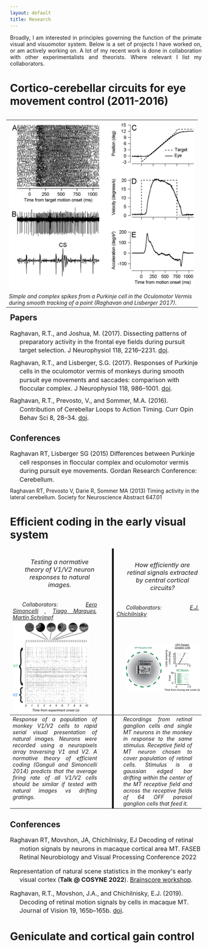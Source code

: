 ```yaml
---
layout: default
title: Research
---
```

<p style='text-align: justify;'> Broadly, I am interested in principles governing the function of the primate visual and visuomotor system. Below is a set of projects I have worked on, or am actively working on. A lot of my recent work is done in collaboration with other experimentalists and theorists. Where relevant I list my collaborators. </p>


#  Cortico-cerebellar circuits for eye movement control (2011-2016)


<table style="float:right; margin-right:10px;">
  <tbody>
    <tr>
      <td><img src="/img/F01.png" alt="Data" /></td>
    </tr>
    <tr>
      <td><em>Simple and complex spikes from a Purkinje cell in the Oculomotor Vermis during smooth tracking of a point (Raghavan and Lisberger 2017).</em></td>
    </tr>
  </tbody>
</table>


## Papers
<span style="display:block; font-size:16px;line-height: 1.4em;padding-left: 25px;text-indent: -25px; margin: auto auto 10px auto"> Raghavan, R.T., and Joshua, M. (2017). Dissecting patterns of preparatory activity in the frontal eye fields during pursuit target selection. J Neurophysiol 118, 2216–2231. [doi](https://doi.org/10.1152/jn.00317.2017). </span>
<span style="display:block; font-size:16px;line-height: 1.4em;padding-left: 25px;text-indent: -25px; margin: auto auto 10px auto"> Raghavan, R.T., and Lisberger, S.G. (2017). Responses of Purkinje cells in the oculomotor vermis of monkeys during smooth pursuit eye movements and saccades: comparison with floccular complex. J Neurophysiol 118, 986–1001. [doi](https://doi.org/10.1152/jn.00209.2017). </span>
<span style="display:block; font-size:16px;line-height: 1.4em;padding-left: 25px;text-indent: -25px; margin: auto auto 10px auto"> Raghavan, R.T., Prevosto, V., and Sommer, M.A. (2016). Contribution of Cerebellar Loops to Action Timing. Curr Opin Behav Sci 8, 28–34. [doi](https://doi.org/10.1016/j.cobeha.2016.01.008).</span>

## Conferences
<span style="display:block; font-size:16px;line-height: 1.4em;padding-left: 25px;text-indent: -25px; margin: auto auto 10px auto"> Raghavan RT, Lisberger SG (2015) Differences between Purkinje cell responses in floccular complex and oculomotor vermis during pursuit eye movements. Gordan Research Conference: Cerebellum.  
</span>
<p2>Raghavan RT, Prevosto V, Darie R, Sommer MA (2013) Timing activity in the lateral
cerebellum. Society for Neuroscience Abstract 647.01</p2>  

# Efficient coding in the early visual system


<table style="max-width:100%;  ">
  <thead >
    <tr>
         <td style="padding-right:auto;padding-left:auto;text-align:justify;"><h3 style="text-align:center;font-weight:normal;font-style:oblique;padding-left:25px;"> Testing a normative theory of V1/V2 neuron responses to natural images.</h3><br><p2 style="text-align:center;font-weight:normal;font-style:oblique;padding-left:25px;"> Collaborators:  <a href="https://www.cns.nyu.edu/~eero/">Eero Simoncelli</a> , <a href="https://scholar.google.com/citations?user=NWe5qUcAAAAJ&hl=en">Tiago Marques</a>, <a href="https://mschrimpf.com/">Martin Schrimpf</a> </p2></td>
        <td style="border-right: 1px solid;border-width: thin thick;;padding-left:25px;"> </td>
        <td style="padding-left:auto;text-align:justify;"><h3 style="text-align:center;font-weight:normal;font-style:oblique;padding-left:25px;">How efficiently are retinal signals extracted by central cortical circuits?</h3><br><p2 style="text-align:center;font-weight:normal;font-style:oblique;padding-left:25px;"> Collaborators: <a href="https://profiles.stanford.edu/chichilnisky">E.J. Chichilnisky</a> </p2></td>
    </tr>
    <tr>
      <td ><img src="../img/natimex.png" alt="Data" style="margin-right:auto;max-width:90%;margin-bottom:auto;" /> </td>
      <td style="border-right: 1px solid;border-width: thin thick;"> </td>
      <td><img src="../img/efficient1.png" alt="Data" style="max-width:90%;margin-bottom:auto;margin-left:25px;margin-right:25px;" /></td>
    </tr>
  </thead>
  <tbody>
    <tr >
      <td style="padding-right:auto;padding-left:auto;text-align:justify;vertical-align: top;"><em >Response of a population of monkey V1/V2 cells to rapid serial visual presentation of natural images. Neurons were recorded using a neuropixels array traversing V1 and V2. A normative theory of efficient coding (Ganguli and Simoncelli 2014) predicts that the average firing rate of all V1/V2 cells should be similar if tested with natural images vs drifting gratings.</em></td>
      <td style="border-right: 1px solid;border-width: thin thick;"> </td>
      <td style="padding-right:25px;padding-left:25px;text-align:justify;"><em>Recordings from retinal ganglion cells and single MT neurons in the monkey in response to the same stimulus. Receptive field of MT neuron chosen to cover population of retinal cells. Stimulus is a gaussian edged bar drifting within the center of the MT receptive field and across the receptive fields of 64 OFF parasol ganglion cells that feed it. </em></td>
    </tr>
  </tbody>
</table>


## Conferences


<span style="display:block; font-size:16px;line-height: 1.4em;padding-left: 25px;text-indent: -25px; margin: auto auto 10px auto">Raghavan RT, Movshon, JA, Chichilnisky, EJ Decoding of retinal motion signals by neurons in macaque cortical area MT. FASEB Retinal Neurobiology and Visual Processing Conference 2022 </span>

<span style="display:block; font-size:16px;line-height: 1.4em;padding-left: 25px;text-indent: -25px; margin: auto auto 10px auto">Representation of natural scene statistics in the monkey's early visual cortex (<b>Talk @ COSYNE 2022</b>). [Brainscore workshop](https://www.brainscoreworkshop.com/). </span>

<span style="display:block; font-size:16px;line-height: 1.4em;padding-left: 25px;text-indent: -25px; margin: auto auto 10px auto">Raghavan, R.T., Movshon, J.A., and Chichilnisky, E.J. (2019). Decoding of retinal motion signals by cells in macaque MT. Journal of Vision 19, 165b–165b. [doi](https://doi.org/10.1167/19.10.165b).</span>


# Geniculate and cortical gain control

